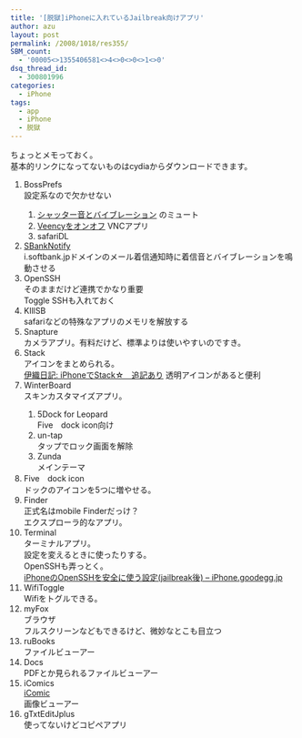 ```yaml
---
title: '[脱獄]iPhoneに入れているJailbreak向けアプリ'
author: azu
layout: post
permalink: /2008/1018/res355/
SBM_count:
  - '00005<>1355406581<>4<>0<>0<>1<>0'
dsq_thread_id:
  - 300801996
categories:
  - iPhone
tags:
  - app
  - iPhone
  - 脱獄
---
```

ちょっとメモっておく。  
基本的リンクになってないものはcydiaからダウンロードできます。

1.  BossPrefs  
    設定系なので欠かせない</p> 
    1.  [シャッター音とバイブレーション][1] のミュート
    2.  [Veencyをオンオフ][2] VNCアプリ
    3.  safariDL
2.  [SBankNotify][3]  
    i.softbank.jpドメインのメール着信通知時に着信音とバイブレーションを鳴動させる
3.  OpenSSH  
    そのままだけど連携でかなり重要  
    Toggle SSHも入れておく
4.  KIllSB  
    safariなどの特殊なアプリのメモリを解放する
5.  Snapture  
    カメラアプリ。有料だけど、標準よりは使いやすいのですき。
6.  Stack  
    アイコンをまとめられる。  
    [伊織日記: iPhoneでStack☆　追記あり][4] 透明アイコンがあると便利
7.  WinterBoard  
    スキンカスタマイズアプリ。</p> 
    1.  5Dock for Leopard  
        Five　dock icon向け
    2.  un-tap  
        タップでロック画面を解除
    3.  Zunda  
        メインテーマ
8.  Five　dock icon  
    ドックのアイコンを5つに増やせる。
9.  Finder  
    正式名はmobile Finderだっけ？  
    エクスプローラ的なアプリ。
10. Terminal  
    ターミナルアプリ。  
    設定を変えるときに使ったりする。  
    OpenSSHも弄っとく。  
    [iPhoneのOpenSSHを安全に使う設定(jailbreak後) &#8211; iPhone.goodegg.jp][5]
11. WifiToggle  
    Wifiをトグルできる。
12. myFox  
    ブラウザ  
    フルスクリーンなどもできるけど、微妙なとこも目立つ
13. ruBooks  
    ファイルビューアー
14. Docs  
    PDFとか見られるファイルビューアー
15. iComics  
    [iComic][6]  
    画像ビューアー
16. gTxtEditJplus  
    使ってないけどコピペアプリ

 [1]: http://www.ipoday.com/ipodtouch_applications/item_2651.html
 [2]: http://www.ipoday.com/ipodtouch_applications/item_2848.html
 [3]: http://moyashi.air-nifty.com/hitori/2008/08/iphoneeiisoftba_1145.html
 [4]: http://sinku-suigintou.cocolog-nifty.com/blog/2008/09/iphonestack-639.html
 [5]: http://iphone.goodegg.jp/archives/186
 [6]: http://icomic.wiki.fc2.com/wiki/%E3%83%88%E3%83%83%E3%83%97%E3%83%9A%E3%83%BC%E3%82%B8?sid=046ca839ed39734d2422f5d0769b2781